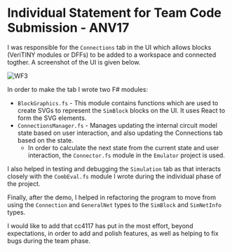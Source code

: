 # Individual Statement for Team Code Submission - ANV17

I was responsible for the `Connections` tab in the UI which allows blocks (VeriTINY modules or DFFs)  to be added to a workspace and connected togther. A screenshot of the UI is given below. 

![WF3](https://github.com/ImperialCollegeLondon/hlp2020-verilog2/blob/master/team/readme-screenshots/workflow-3.png)

In order to make the tab I wrote two F# modules: 
* `BlockGraphics.fs` - This module contains functions which are used to create SVGs to represent the `SimBlock` blocks on the UI. It uses React to form the SVG elements. 
* `ConnectionsManager.fs`  -  Manages updating the internal circuit model state based on user interaction, and also updating the Connections tab based on the state. 
  * In order to calculate the next state from the current state and user interaction, the `Connector.fs` module in the `Emulator` project is used.


I also helped in testing and debugging the `Simulation` tab as that interacts closely with the `CombEval.fs` module I wrote during the individual phase of the project. 

Finally, after the demo, I helped in refactoring the program to move from using the `Connection` and `GeneralNet` types to the `SimBlock` and `SimNetInfo` types.

I would like to add that cc4117 has put in the most effort, beyond expectations, in order to add and polish features, as well as helping to fix bugs during the team phase.

